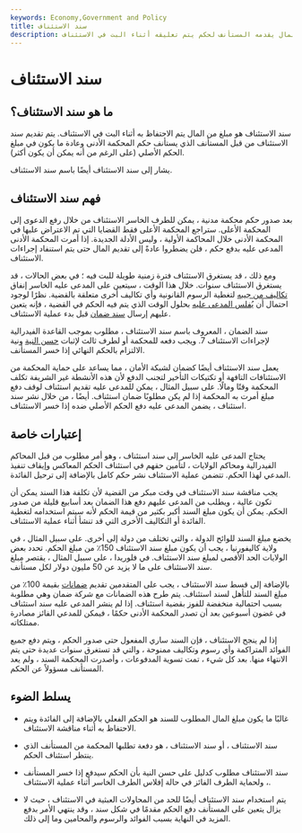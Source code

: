 ```yaml
---
keywords: Economy,Government and Policy
title: سند الاستئناف
description: سند الاستئناف هو مبلغ من المال يقدمه المستأنف لحكم يتم تعليقه أثناء البت في الاستئناف.
---
```


# سند الاستئناف
## ما هو سند الاستئناف؟

سند الاستئناف هو مبلغ من المال يتم الاحتفاظ به أثناء البت في الاستئناف. يتم تقديم سند الاستئناف من قبل المستأنف الذي يستأنف حكم المحكمة الأدنى وعادة ما يكون في مبلغ الحكم الأصلي (على الرغم من أنه يمكن أن يكون أكثر).

يشار إلى سند الاستئناف أيضًا باسم سند الاستئناف.

## فهم سند الاستئناف

بعد صدور حكم محكمة مدنية ، يمكن للطرف الخاسر الاستئناف من خلال رفع الدعوى إلى المحكمة الأعلى. ستراجع المحكمة الأعلى فقط القضايا التي تم الاعتراض عليها في المحكمة الأدنى خلال المحاكمة الأولية ، وليس الأدلة الجديدة. إذا أمرت المحكمة الأدنى المدعى عليه بدفع حكم ، فلن يضطروا عادةً إلى تقديم المال حتى يتم استنفاد إجراءات الاستئناف.

ومع ذلك ، قد يستغرق الاستئناف فترة زمنية طويلة للبت فيه ؛ في بعض الحالات ، قد يستغرق الاستئناف سنوات. خلال هذا الوقت ، سيتعين على المدعى عليه الخاسر إنفاق [تكاليف من جيبه](/outofpocket) لتغطية الرسوم القانونية وأي تكاليف أخرى متعلقة بالقضية. نظرًا لوجود احتمال أن [يُفلس المدعى عليه](/bankruptcy) بحلول الوقت الذي يتم فيه الحكم في القضية ، فإنه يتعين عليهم إرسال [سند ضمان](/surety) قبل بدء عملية الاستئناف.

سند الضمان ، المعروف باسم سند الاستئناف ، مطلوب بموجب القاعدة الفيدرالية لإجراءات الاستئناف 7. ويجب دفعه للمحكمة أو لطرف ثالث لإثبات [حسن النية](/goodfaithmoney) ونية الالتزام بالحكم النهائي إذا خسر المستأنف.

يعمل سند الاستئناف أيضًا كضمان لشبكة الأمان ، مما يساعد على حماية المحكمة من الاستئنافات التافهة أو تكتيكات التأخير لتجنب الدفع لأن هذه الأنشطة غير الشريفة تكلف المحكمة وقتًا ومالًا. على سبيل المثال ، يمكن للمدعى عليه تقديم استئناف لوقف دفع مبلغ أمرت به المحكمة إذا لم يكن مطلوبًا ضمان استئناف. أيضًا ، من خلال نشر سند استئناف ، يضمن المدعى عليه دفع الحكم الأصلي ضده إذا خسر الاستئناف.

## إعتبارات خاصة

يحتاج المدعى عليه الخاسر إلى سند استئناف ، وهو أمر مطلوب من قبل المحاكم الفيدرالية ومحاكم الولايات ، لتأمين حقهم في استئناف الحكم المعاكس وإيقاف تنفيذ المدعي لهذا الحكم. تتضمن عملية الاستئناف نشر حكم كامل بالإضافة إلى ترحيل الفائدة.

يجب مناقشة سند الاستئناف في وقت مبكر من القضية لأن تكلفة هذا السند يمكن أن تكون عالية ، ويطلب من المدعى عليهم دفع هذا الضمان بعد أسابيع قليلة من صدور الحكم. يمكن أن يكون مبلغ السند أكبر بكثير من قيمة الحكم لأنه سيتم استخدامه لتغطية الفائدة أو التكاليف الأخرى التي قد تنشأ أثناء عملية الاستئناف.

يخضع مبلغ السند للوائح الدولة ، والتي تختلف من دولة إلى أخرى. على سبيل المثال ، في ولاية كاليفورنيا ، يجب أن يكون مبلغ سند الاستئناف 150٪ من مبلغ الحكم. تحدد بعض الولايات الحد الأقصى لمبلغ سند الاستئناف. في فلوريدا ، على سبيل المثال ، يقتصر مبلغ سند الاستئناف على ما لا يزيد عن 50 مليون دولار لكل مستأنف.

بالإضافة إلى قسط سند الاستئناف ، يجب على المتقدمين تقديم [ضمانات](/collateral) بقيمة 100٪ من مبلغ السند للتأهل لسند استئناف. يتم طرح هذه الضمانات مع شركة ضمان وهي مطلوبة بسبب احتمالية منخفضة للفوز بقضية استئناف. إذا لم ينشر المدعى عليه سند استئناف في غضون أسبوعين بعد أن تصدر المحكمة الأدنى حكمًا ، فيمكن للمدعي الفائز مصادرة ممتلكاته.

إذا لم ينجح الاستئناف ، فإن السند ساري المفعول حتى صدور الحكم ، ويتم دفع جميع الفوائد المتراكمة وأي رسوم وتكاليف ممنوحة ، والتي قد تستغرق سنوات عديدة حتى يتم الانتهاء منها. بعد كل شيء ، تمت تسوية المدفوعات ، وأصدرت المحكمة السند ، ولم يعد المستأنف مسؤولاً عن الحكم.

## يسلط الضوء

- غالبًا ما يكون مبلغ المال المطلوب للسند هو الحكم الفعلي بالإضافة إلى الفائدة ويتم الاحتفاظ به أثناء مناقشة الاستئناف.

- سند الاستئناف ، أو سند الاستئناف ، هو دفعة تطلبها المحكمة من المستأنف الذي ينتظر استئناف الحكم.

- سند الاستئناف مطلوب كدليل على حسن النية بأن الحكم سيدفع إذا خسر المستأنف ، ولحماية الطرف الفائز في حالة إفلاس الطرف الخاسر أثناء عملية الاستئناف.

- يتم استخدام سند الاستئناف أيضًا للحد من المحاولات العبثية في الاستئناف ، حيث لا يزال يتعين على المستأنف دفع الحكم مقدمًا في شكل سند ، وقد ينتهي الأمر بدفع المزيد في النهاية بسبب الفوائد والرسوم والمحامين وما إلى ذلك.

